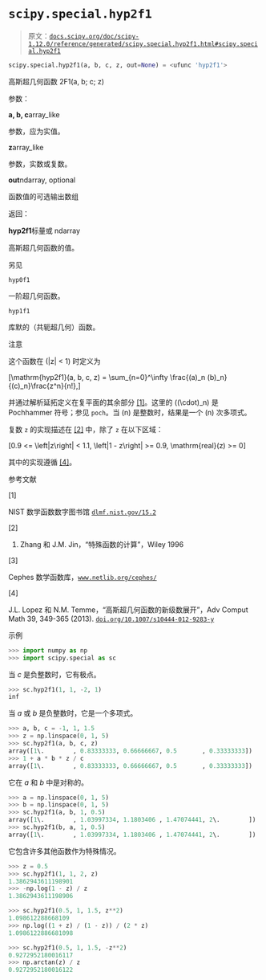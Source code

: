 # `scipy.special.hyp2f1`

> 原文：[`docs.scipy.org/doc/scipy-1.12.0/reference/generated/scipy.special.hyp2f1.html#scipy.special.hyp2f1`](https://docs.scipy.org/doc/scipy-1.12.0/reference/generated/scipy.special.hyp2f1.html#scipy.special.hyp2f1)

```py
scipy.special.hyp2f1(a, b, c, z, out=None) = <ufunc 'hyp2f1'>
```

高斯超几何函数 2F1(a, b; c; z)

参数：

**a, b, c**array_like

参数，应为实值。

**z**array_like

参数，实数或复数。

**out**ndarray, optional

函数值的可选输出数组

返回：

**hyp2f1**标量或 ndarray

高斯超几何函数的值。

另见

`hyp0f1`

一阶超几何函数。

`hyp1f1`

库默的（共轭超几何）函数。

注意

这个函数在 \(|z| < 1\) 时定义为

\[\mathrm{hyp2f1}(a, b, c, z) = \sum_{n=0}^\infty \frac{(a)_n (b)_n}{(c)_n}\frac{z^n}{n!},\]

并通过解析延拓定义在复平面的其余部分 [[1]](#r633ce8001a03-1)。这里的 \((\cdot)_n\) 是 Pochhammer 符号；参见 `poch`。当 \(n\) 是整数时，结果是一个 \(n\) 次多项式。

复数 `z` 的实现描述在 [[2]](#r633ce8001a03-2) 中，除了 `z` 在以下区域：

\[0.9 <= \left|z\right| < 1.1, \left|1 - z\right| >= 0.9, \mathrm{real}(z) >= 0\]

其中的实现遵循 [[4]](#r633ce8001a03-4)。

参考文献

[1]

NIST 数学函数数字图书馆 [`dlmf.nist.gov/15.2`](https://dlmf.nist.gov/15.2)

[2]

1.  Zhang 和 J.M. Jin，“特殊函数的计算”，Wiley 1996

[3]

Cephes 数学函数库，[`www.netlib.org/cephes/`](http://www.netlib.org/cephes/)

[4]

J.L. Lopez 和 N.M. Temme，“高斯超几何函数的新级数展开”，Adv Comput Math 39, 349-365 (2013). [`doi.org/10.1007/s10444-012-9283-y`](https://doi.org/10.1007/s10444-012-9283-y)

示例

```py
>>> import numpy as np
>>> import scipy.special as sc 
```

当 *c* 是负整数时，它有极点。

```py
>>> sc.hyp2f1(1, 1, -2, 1)
inf 
```

当 *a* 或 *b* 是负整数时，它是一个多项式。

```py
>>> a, b, c = -1, 1, 1.5
>>> z = np.linspace(0, 1, 5)
>>> sc.hyp2f1(a, b, c, z)
array([1\.        , 0.83333333, 0.66666667, 0.5       , 0.33333333])
>>> 1 + a * b * z / c
array([1\.        , 0.83333333, 0.66666667, 0.5       , 0.33333333]) 
```

它在 *a* 和 *b* 中是对称的。

```py
>>> a = np.linspace(0, 1, 5)
>>> b = np.linspace(0, 1, 5)
>>> sc.hyp2f1(a, b, 1, 0.5)
array([1\.        , 1.03997334, 1.1803406 , 1.47074441, 2\.        ])
>>> sc.hyp2f1(b, a, 1, 0.5)
array([1\.        , 1.03997334, 1.1803406 , 1.47074441, 2\.        ]) 
```

它包含许多其他函数作为特殊情况。

```py
>>> z = 0.5
>>> sc.hyp2f1(1, 1, 2, z)
1.3862943611198901
>>> -np.log(1 - z) / z
1.3862943611198906 
```

```py
>>> sc.hyp2f1(0.5, 1, 1.5, z**2)
1.098612288668109
>>> np.log((1 + z) / (1 - z)) / (2 * z)
1.0986122886681098 
```

```py
>>> sc.hyp2f1(0.5, 1, 1.5, -z**2)
0.9272952180016117
>>> np.arctan(z) / z
0.9272952180016122 
```

